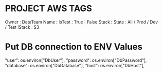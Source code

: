 # PROJECT AWS TAGS


Owner    : DataTeam
Name     : 
IsTest   : True | False
Stack    : 
State    : All / Prod / Dev / Test
!Stack   : S3


# Put DB connection to ENV Values

"user": os.environ["DbUser"],
"password": os.environ["DbPassword"],
"database": os.environ["DbDatabase"],
"host": os.environ["DbHost"],